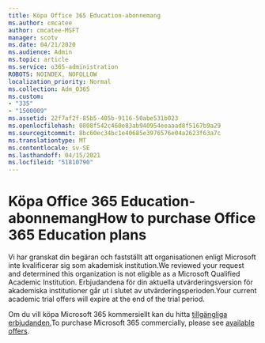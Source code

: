 ```yaml
---
title: Köpa Office 365 Education-abonnemang
ms.author: cmcatee
author: cmcatee-MSFT
manager: scotv
ms.date: 04/21/2020
ms.audience: Admin
ms.topic: article
ms.service: o365-administration
ROBOTS: NOINDEX, NOFOLLOW
localization_priority: Normal
ms.collection: Adm_O365
ms.custom:
- "335"
- "1500009"
ms.assetid: 22f7af2f-85b5-405b-9116-50abe531b023
ms.openlocfilehash: 0808f542c460e83ab940954eeaaad8f5167b9a29
ms.sourcegitcommit: 8bc60ec34bc1e40685e3976576e04a2623f63a7c
ms.translationtype: MT
ms.contentlocale: sv-SE
ms.lasthandoff: 04/15/2021
ms.locfileid: "51810790"
---
```

# <a name="how-to-purchase-office-365-education-plans"></a><span data-ttu-id="41346-102">Köpa Office 365 Education-abonnemang</span><span class="sxs-lookup"><span data-stu-id="41346-102">How to purchase Office 365 Education plans</span></span>

<span data-ttu-id="41346-103">Vi har granskat din begäran och fastställt att organisationen enligt Microsoft inte kvalificerar sig som akademisk institution.</span><span class="sxs-lookup"><span data-stu-id="41346-103">We reviewed your request and determined this organization is not eligible as a Microsoft Qualified Academic Institution.</span></span> <span data-ttu-id="41346-104">Erbjudandena för din aktuella utvärderingsversion för akademiska institutioner går ut i slutet av utvärderingsperioden.</span><span class="sxs-lookup"><span data-stu-id="41346-104">Your current academic trial offers will expire at the end of the trial period.</span></span>
  
<span data-ttu-id="41346-105">Om du vill köpa Microsoft 365 kommersiellt kan du hitta [tillgängliga erbjudanden.](https://go.microsoft.com/fwlink/p/?linkid=868433)</span><span class="sxs-lookup"><span data-stu-id="41346-105">To purchase Microsoft 365 commercially, please see [available offers](https://go.microsoft.com/fwlink/p/?linkid=868433).</span></span>  